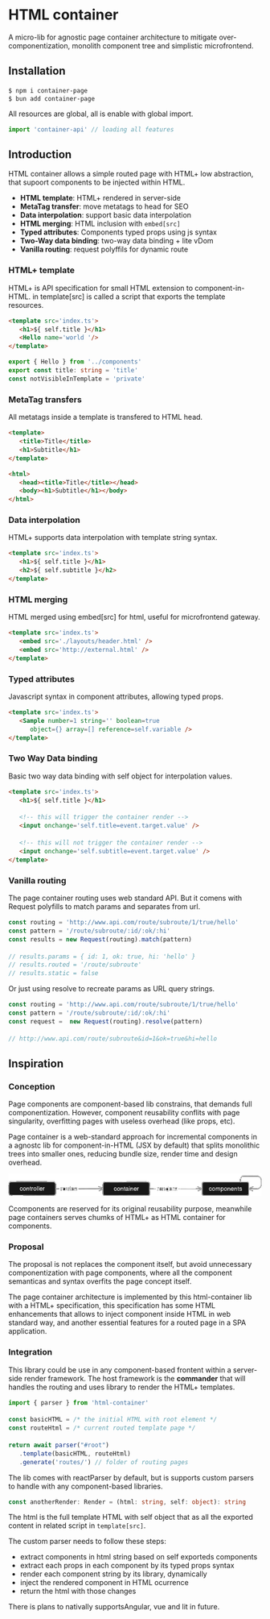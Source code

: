 # HTML container

A micro-lib for agnostic page container architecture to mitigate over-componentization, monolith component tree and simplistic microfrontend.

## Installation

```
$ npm i container-page
$ bun add container-page
```

All resources are global, all is enable with global import.

```ts
import 'container-api' // loading all features
```

## Introduction

HTML container allows a simple routed page with HTML+ low abstraction, that supoort components to be injected within HTML.

* **HTML template**: HTML+ rendered in server-side
* **MetaTag transfer**: move metatags to head for SEO
* **Data interpolation**: support basic data interpolation
* **HTML merging**: HTML inclusion with `embed[src]`
* **Typed attributes**: Components typed props using js syntax
* **Two-Way data binding**: two-way data binding + lite vDom
* **Vanilla routing**: request polyffils for dynamic route


### HTML+ template

HTML+ is API specification for small HTML extension to component-in-HTML. in template[src] is called a script that exports the template resources.

<aside cols='4:5' >

```html
<template src='index.ts'>
   <h1>${ self.title }</h1> 
   <Hello name='world '/>
</template>
```

```ts
export { Hello } from '../components'
export const title: string = 'title'
const notVisibleInTemplate = 'private'
```

</aside>

### MetaTag transfers

All metatags inside a template is transfered to HTML head.

<aside cols='3:5'>

```html
<template>
   <title>Title</title>
   <h1>Subtitle</h1>
</template>
```

```html
<html>
   <head><title>Title</title></head>
   <body><h1>Subtitle</h1></body>
</html>
```

</aside>

### Data interpolation

HTML+ supports data interpolation with template string syntax.

```html
<template src='index.ts'>
   <h1>${ self.title }</h1> 
   <h2>${ self.subtitle }</h2>
</template>
```

### HTML merging

HTML merged using embed[src] for html, useful for microfrontend gateway.

<aside cols='2'>

```html
<template src='index.ts'>
   <embed src='./layouts/header.html' />
   <embed src='http://external.html' />
</template>
```

</aside>

### Typed attributes

Javascript syntax in component attributes, allowing typed props.

```html
<template src='index.ts'>
   <Sample number=1 string='' boolean=true 
      object={} array=[] reference=self.variable />
</template>
```

### Two Way Data binding 

Basic two way data binding with self object for interpolation values.

```html
<template src='index.ts'>
   <h1>${ self.title }</h1>

   <!-- this will trigger the container render -->
   <input onchange='self.title=event.target.value' />

   <!-- this will not trigger the container render -->
   <input onchange='self.subtitle=event.target.value' />
</template>
```

### Vanilla routing

The page container routing uses web standard API. But it comens with Request polyfills to match params and separates from url.

```ts
const routing = 'http://www.api.com/route/subroute/1/true/hello'
const pattern = '/route/subroute/:id/:ok/:hi'
const results = new Request(routing).match(pattern)

// results.params = { id: 1, ok: true, hi: 'hello' }
// results.routed = '/route/subroute'
// results.static = false
```

Or just using resolve to recreate params as URL query strings.

```ts
const routing = 'http://www.api.com/route/subroute/1/true/hello'
const pattern = '/route/subroute/:id/:ok/:hi'
const request =  new Request(routing).resolve(pattern)

// http://www.api.com/route/subroute&id=1&ok=true&hi=hello
```

## Inspiration

### Conception

Page components are component-based lib constrains, that demands full componentization. However, component reusability conflits with page singularity, overfitting pages with useless overhead (like props, etc).

Page container is a web-standard approach for incremental components in a agnostc lib for component-in-HTML (JSX by default) that splits monolithic trees into smaller ones, reducing bundle size, render time and design overhead.

<img src='assets/container-page.png'><br>

Ccomponents are reserved for its original reusability purpose, meanwhile page containers serves chumks of HTML+ as HTML container for components.

### Proposal

The proposal is not replaces the component itself, but avoid unnecessary componentization with page components, where all the component semanticas and syntax overfits the page concept itself.

The page container architecture is implemented by this html-container lib with a HTML+ specification, this specification has some HTML enhancements that allows to inject component inside HTML in web standard way, and another essential features for a routed page in a SPA application.

### Integration

This library could be use in any component-based frontent within a server-side render framework. The host framework is the **commander** that will handles the routing and uses library to render the HTML+ templates.

```ts
import { parser } from 'html-container'

const basicHTML = /* the initial HTML with root element */
const routeHtml = /* current routed template page */

return await parser("#root")
   .template(basicHTML, routeHtml)
   .generate('routes/') // folder of routing pages
```

The lib comes with reactParser by default, but is supports custom parsers to handle with any component-based libraries. 

```ts
const anotherRender: Render = (html: string, self: object): string
```

The html is the full template HTML with self object that as all the exported content in related script in `template[src]`. 

The custom parser needs to follow these steps:

* extract components in html string based on self exporteds components
* extract each props in each component by its typed props syntax
* render each component string by its library, dynamically
* inject the rendered component in HTML ocurrence
* return the html with those changes

There is plans to nativally supportsAngular, vue and lit in future.